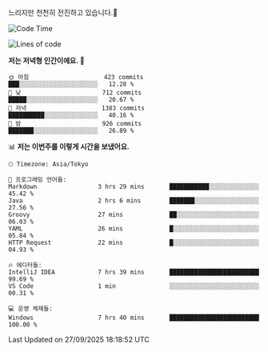 느리지만 천천히 전진하고 있습니다.🐢

<!--START_SECTION:waka-->
![Code Time](http://img.shields.io/badge/Code%20Time-1%2C674%20hrs%2049%20mins-blue)

![Lines of code](https://img.shields.io/badge/%EC%A0%80%EB%8A%94%20%EC%97%AC%ED%83%9C%EA%B9%8C%EC%A7%80%20-940.7%20thousand%20%EC%A4%84%EC%9D%98%20%EC%BD%94%EB%93%9C%EB%A5%BC%20%EC%9E%91%EC%84%B1%ED%96%88%EC%96%B4%EC%9A%94.-blue)

**저는 저녁형 인간이에요. 🦉** 

```text
🌞 아침                     423 commits         ███░░░░░░░░░░░░░░░░░░░░░░   12.28 % 
🌆 낮　                     712 commits         █████░░░░░░░░░░░░░░░░░░░░   20.67 % 
🌃 저녁                     1383 commits        ██████████░░░░░░░░░░░░░░░   40.16 % 
🌙 밤　                     926 commits         ███████░░░░░░░░░░░░░░░░░░   26.89 % 
```


📊 **저는 이번주를 이렇게 시간을 보냈어요.** 

```text
🕑︎ Timezone: Asia/Tokyo

💬 프로그래밍 언어들: 
Markdown                 3 hrs 29 mins       ███████████░░░░░░░░░░░░░░   45.42 % 
Java                     2 hrs 6 mins        ███████░░░░░░░░░░░░░░░░░░   27.56 % 
Groovy                   27 mins             ██░░░░░░░░░░░░░░░░░░░░░░░   06.03 % 
YAML                     26 mins             █░░░░░░░░░░░░░░░░░░░░░░░░   05.84 % 
HTTP Request             22 mins             █░░░░░░░░░░░░░░░░░░░░░░░░   04.93 % 

🔥 에디터들: 
IntelliJ IDEA            7 hrs 39 mins       █████████████████████████   99.69 % 
VS Code                  1 min               ░░░░░░░░░░░░░░░░░░░░░░░░░   00.31 % 

💻 운영 체제들: 
Windows                  7 hrs 40 mins       █████████████████████████   100.00 % 
```


 Last Updated on 27/09/2025 18:18:52 UTC
<!--END_SECTION:waka-->
